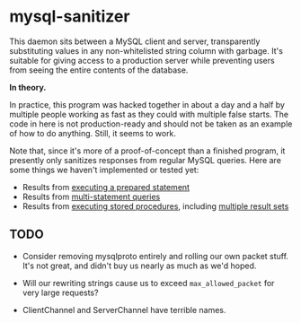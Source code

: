 # mysql-sanitizer

This daemon sits between a MySQL client and server, transparently substituting values in any non-whitelisted string column with garbage. It's suitable for giving access to a production server while preventing users from seeing the entire contents of the database.

**In theory.**

In practice, this program was hacked together in about a day and a half by multiple people working as fast as they could with multiple false starts. The code in here is not production-ready and should not be taken as an example of how to do anything. Still, it seems to work.

Note that, since it's more of a proof-of-concept than a finished program, it presently only sanitizes responses from regular MySQL queries. Here are some things we haven't implemented or tested yet:

* Results from [executing a prepared statement](https://dev.mysql.com/doc/internals/en/com-stmt-execute.html)
* Results from [multi-statement queries](https://dev.mysql.com/doc/internals/en/multi-statement.html)
* Results from [executing stored procedures](https://dev.mysql.com/doc/internals/en/stored-procedures.html), including [multiple result sets](https://dev.mysql.com/doc/internals/en/multi-resultset.html)

## TODO

* Consider removing mysqlproto entirely and rolling our own packet stuff. It's not great, and didn't buy us nearly as much as we'd hoped.

* Will our rewriting strings cause us to exceed `max_allowed_packet` for very large requests?

* ClientChannel and ServerChannel have terrible names.
